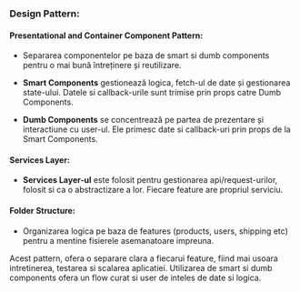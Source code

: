 ### Design Pattern:

#### Presentational and Container Component Pattern:

- Separarea componentelor pe baza de smart si dumb components pentru o mai bună întreținere și reutilizare.

- **Smart Components** gestionează logica, fetch-ul de date și gestionarea state-ului. Datele si callback-urile sunt trimise prin props catre Dumb Components.

- **Dumb Components** se concentrează pe partea de prezentare și interactiune cu user-ul. Ele primesc date si callback-uri prin props de la Smart Components.

#### Services Layer:

- **Services Layer-ul** este folosit pentru gestionarea api/request-urilor, folosit si ca o abstractizare a lor. Fiecare feature are propriul serviciu.

#### Folder Structure:

- Organizarea logica pe baza de features (products, users, shipping etc) pentru a mentine fisierele asemanatoare impreuna.

Acest pattern, ofera o separare clara a fiecarui feature, fiind mai usoara intretinerea, testarea si scalarea aplicatiei. Utilizarea de smart si dumb components ofera un flow curat si user de inteles de date si logica.
